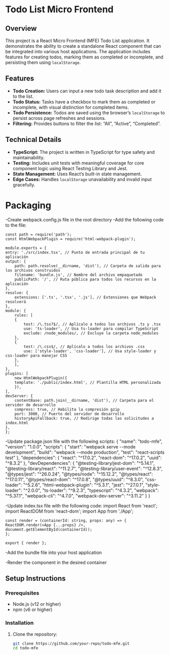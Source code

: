 # Todo List Micro Frontend

## Overview

This project is a React Micro Frontend (MFE) Todo List application. It demonstrates the ability to create a standalone React component that can be integrated into various host applications. The application includes features for creating todos, marking them as completed or incomplete, and persisting them using `localStorage`.

## Features

- **Todo Creation:** Users can input a new todo task description and add it to the list.
- **Todo Status:** Tasks have a checkbox to mark them as completed or incomplete, with visual distinction for completed items.
- **Todo Persistence:** Todos are saved using the browser’s `localStorage` to persist across page refreshes and sessions.
- **Filtering:** Provides buttons to filter the list: “All”, “Active”, “Completed”.

## Technical Details

- **TypeScript:** The project is written in TypeScript for type safety and maintainability.
- **Testing:** Includes unit tests with meaningful coverage for core component logic using React Testing Library and Jest.
- **State Management:** Uses React’s built-in state management.
- **Edge Cases:** Handles `localStorage` unavailability and invalid input gracefully.

# Packaging

-Create webpack.config.js file in the root directory
-Add the following code to the file:

    const path = require('path');
    const HtmlWebpackPlugin = require('html-webpack-plugin');

    module.exports = {
    entry: './src/index.tsx', // Punto de entrada principal de tu aplicación
    output: {
        path: path.resolve(__dirname, 'dist'), // Carpeta de salida para los archivos construidos
        filename: 'bundle.js', // Nombre del archivo empaquetado
        publicPath: '/', // Ruta pública para todos los recursos en la aplicación
    },
    resolve: {
        extensions: ['.ts', '.tsx', '.js'], // Extensiones que Webpack resolverá
    },
    module: {
        rules: [
        {
            test: /\.tsx?$/, // Aplícalo a todos los archivos .ts y .tsx
            use: 'ts-loader', // Usa ts-loader para compilar TypeScript
            exclude: /node_modules/, // Excluye la carpeta node_modules
        },
        {
            test: /\.css$/, // Aplícalo a todos los archivos .css
            use: ['style-loader', 'css-loader'], // Usa style-loader y css-loader para manejar CSS
        },
        ],
    },
    plugins: [
        new HtmlWebpackPlugin({
        template: './public/index.html', // Plantilla HTML personalizada
        }),
    ],
    devServer: {
        contentBase: path.join(__dirname, 'dist'), // Carpeta para el servidor de desarrollo
        compress: true, // Habilita la compresión gzip
        port: 3000, // Puerto del servidor de desarrollo
        historyApiFallback: true, // Redirige todas las solicitudes a index.html
    },
    };

-Update package.json file with the following scripts:
{
"name": "todo-mfe",
"version": "1.0.0",
"scripts": {
"start": "webpack serve --mode development",
"build": "webpack --mode production",
"test": "react-scripts test"
},
"dependencies": {
"react": "^17.0.2",
"react-dom": "^17.0.2",
"uuid": "^8.3.2"
},
"devDependencies": {
"@testing-library/jest-dom": "^5.14.1",
"@testing-library/react": "^11.2.7",
"@testing-library/user-event": "^12.8.3",
"@types/jest": "^26.0.24",
"@types/node": "^15.12.2",
"@types/react": "^17.0.11",
"@types/react-dom": "^17.0.8",
"@types/uuid": "^8.3.0",
"css-loader": "^5.2.6",
"html-webpack-plugin": "^5.3.1",
"jest": "^27.0.1",
"style-loader": "^2.0.0",
"ts-loader": "^9.2.3",
"typescript": "^4.3.2",
"webpack": "^5.37.1",
"webpack-cli": "^4.7.0",
"webpack-dev-server": "^3.11.2"
}
}

-Update index.tsx file with the following code:
import React from 'react';
import ReactDOM from 'react-dom';
import App from './App';

    const render = (containerId: string, props: any) => {
    ReactDOM.render(<App {...props} />, document.getElementById(containerId));
    };

    export { render };

-Add the bundle file into your host application

<script src="path/to/your/mfe/bundle.js"></script>

-Render the component in the desired container

<div id="todo-mfe-container"></div>
<script>
render('todo-mfe-container', { initialTodos: [{ id: '1', task: 'Host Todo', completed: false }] });
</script>

## Setup Instructions

### Prerequisites

- Node.js (v12 or higher)
- npm (v6 or higher)

### Installation

1. Clone the repository:
   ```bash
   git clone https://github.com/your-repo/todo-mfe.git
   cd todo-mfe
   ```
